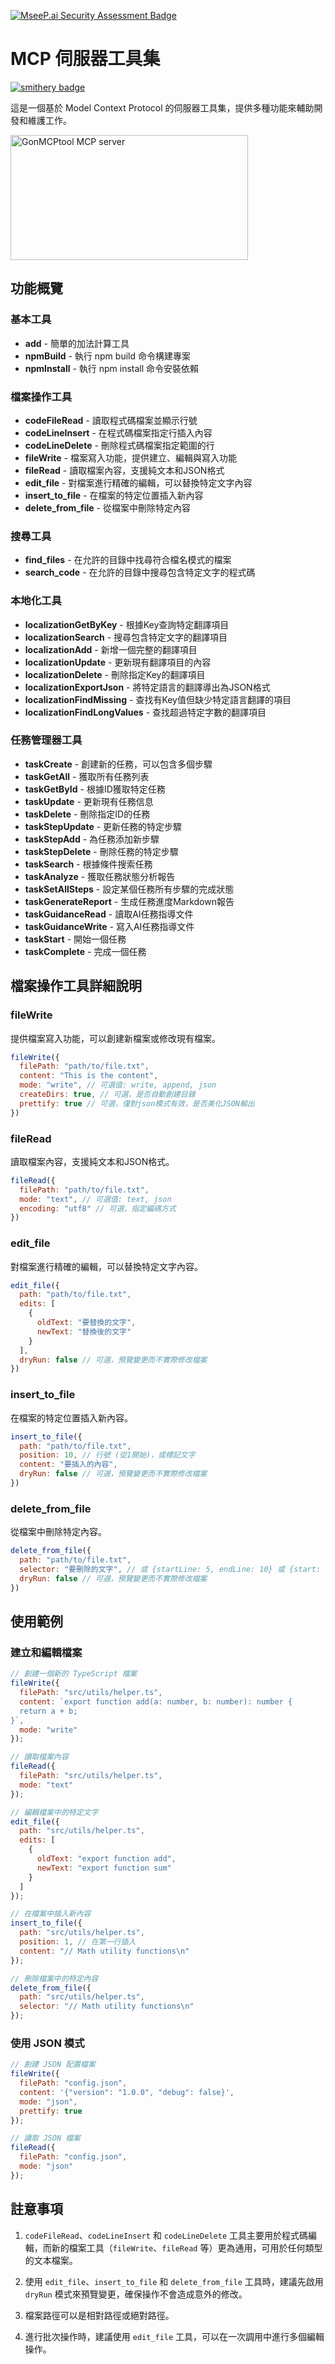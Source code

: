 [![MseeP.ai Security Assessment Badge](https://mseep.net/mseep-audited.png)](https://mseep.ai/app/gontwvn-gonmcptool)

# MCP 伺服器工具集

[![smithery badge](https://smithery.ai/badge/@GonTwVn/GonMCPtool)](https://smithery.ai/server/@GonTwVn/GonMCPtool)

這是一個基於 Model Context Protocol 的伺服器工具集，提供多種功能來輔助開發和維護工作。

<a href="https://glama.ai/mcp/servers/@GonTwVn/GonMCPtool">
  <img width="380" height="200" src="https://glama.ai/mcp/servers/@GonTwVn/GonMCPtool/badge" alt="GonMCPtool MCP server" />
</a>

## 功能概覽

### 基本工具
- **add** - 簡單的加法計算工具
- **npmBuild** - 執行 npm build 命令構建專案
- **npmInstall** - 執行 npm install 命令安裝依賴

### 檔案操作工具
- **codeFileRead** - 讀取程式碼檔案並顯示行號
- **codeLineInsert** - 在程式碼檔案指定行插入內容
- **codeLineDelete** - 刪除程式碼檔案指定範圍的行
- **fileWrite** - 檔案寫入功能，提供建立、編輯與寫入功能
- **fileRead** - 讀取檔案內容，支援純文本和JSON格式
- **edit_file** - 對檔案進行精確的編輯，可以替換特定文字內容
- **insert_to_file** - 在檔案的特定位置插入新內容
- **delete_from_file** - 從檔案中刪除特定內容

### 搜尋工具
- **find_files** - 在允許的目錄中找尋符合檔名模式的檔案
- **search_code** - 在允許的目錄中搜尋包含特定文字的程式碼

### 本地化工具
- **localizationGetByKey** - 根據Key查詢特定翻譯項目
- **localizationSearch** - 搜尋包含特定文字的翻譯項目
- **localizationAdd** - 新增一個完整的翻譯項目
- **localizationUpdate** - 更新現有翻譯項目的內容
- **localizationDelete** - 刪除指定Key的翻譯項目
- **localizationExportJson** - 將特定語言的翻譯導出為JSON格式
- **localizationFindMissing** - 查找有Key值但缺少特定語言翻譯的項目
- **localizationFindLongValues** - 查找超過特定字數的翻譯項目

### 任務管理器工具
- **taskCreate** - 創建新的任務，可以包含多個步驟
- **taskGetAll** - 獲取所有任務列表
- **taskGetById** - 根據ID獲取特定任務
- **taskUpdate** - 更新現有任務信息
- **taskDelete** - 刪除指定ID的任務
- **taskStepUpdate** - 更新任務的特定步驟
- **taskStepAdd** - 為任務添加新步驟
- **taskStepDelete** - 刪除任務的特定步驟
- **taskSearch** - 根據條件搜索任務
- **taskAnalyze** - 獲取任務狀態分析報告
- **taskSetAllSteps** - 設定某個任務所有步驟的完成狀態
- **taskGenerateReport** - 生成任務進度Markdown報告
- **taskGuidanceRead** - 讀取AI任務指導文件
- **taskGuidanceWrite** - 寫入AI任務指導文件
- **taskStart** - 開始一個任務
- **taskComplete** - 完成一個任務


## 檔案操作工具詳細說明

### fileWrite
提供檔案寫入功能，可以創建新檔案或修改現有檔案。

```javascript
fileWrite({
  filePath: "path/to/file.txt",
  content: "This is the content",
  mode: "write", // 可選值: write, append, json
  createDirs: true, // 可選，是否自動創建目錄
  prettify: true // 可選，僅對json模式有效，是否美化JSON輸出
})
```

### fileRead
讀取檔案內容，支援純文本和JSON格式。

```javascript
fileRead({
  filePath: "path/to/file.txt",
  mode: "text", // 可選值: text, json
  encoding: "utf8" // 可選，指定編碼方式
})
```

### edit_file
對檔案進行精確的編輯，可以替換特定文字內容。

```javascript
edit_file({
  path: "path/to/file.txt",
  edits: [
    {
      oldText: "要替換的文字",
      newText: "替換後的文字"
    }
  ],
  dryRun: false // 可選，預覽變更而不實際修改檔案
})
```

### insert_to_file
在檔案的特定位置插入新內容。

```javascript
insert_to_file({
  path: "path/to/file.txt",
  position: 10, // 行號 (從1開始)，或標記文字
  content: "要插入的內容",
  dryRun: false // 可選，預覽變更而不實際修改檔案
})
```

### delete_from_file
從檔案中刪除特定內容。

```javascript
delete_from_file({
  path: "path/to/file.txt",
  selector: "要刪除的文字", // 或 {startLine: 5, endLine: 10} 或 {start: "開始標記", end: "結束標記"}
  dryRun: false // 可選，預覽變更而不實際修改檔案
})
```

## 使用範例

### 建立和編輯檔案

```javascript
// 創建一個新的 TypeScript 檔案
fileWrite({
  filePath: "src/utils/helper.ts",
  content: `export function add(a: number, b: number): number {
  return a + b;
}`,
  mode: "write"
});

// 讀取檔案內容
fileRead({
  filePath: "src/utils/helper.ts",
  mode: "text"
});

// 編輯檔案中的特定文字
edit_file({
  path: "src/utils/helper.ts",
  edits: [
    {
      oldText: "export function add",
      newText: "export function sum"
    }
  ]
});

// 在檔案中插入新內容
insert_to_file({
  path: "src/utils/helper.ts",
  position: 1, // 在第一行插入
  content: "// Math utility functions\n"
});

// 刪除檔案中的特定內容
delete_from_file({
  path: "src/utils/helper.ts",
  selector: "// Math utility functions\n"
});
```

### 使用 JSON 模式

```javascript
// 創建 JSON 配置檔案
fileWrite({
  filePath: "config.json",
  content: '{"version": "1.0.0", "debug": false}',
  mode: "json",
  prettify: true
});

// 讀取 JSON 檔案
fileRead({
  filePath: "config.json",
  mode: "json"
});
```

## 註意事項

1. `codeFileRead`、`codeLineInsert` 和 `codeLineDelete` 工具主要用於程式碼編輯，而新的檔案工具（`fileWrite`、`fileRead` 等）更為通用，可用於任何類型的文本檔案。

2. 使用 `edit_file`、`insert_to_file` 和 `delete_from_file` 工具時，建議先啟用 `dryRun` 模式來預覽變更，確保操作不會造成意外的修改。

3. 檔案路徑可以是相對路徑或絕對路徑。

4. 進行批次操作時，建議使用 `edit_file` 工具，可以在一次調用中進行多個編輯操作。
